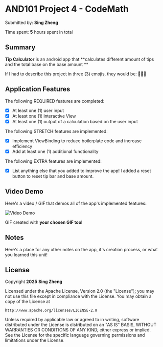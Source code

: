 <!-- (This is a comment) INSTRUCTIONS: Go through this page and fill out any **bolded** entries with their correct values.-->

# AND101 Project 4 - CodeMath

Submitted by: **Sing Zheng**

Time spent: **5** hours spent in total

## Summary

**Tip Calculator** is an android app that **calculates different amount of tips and the total base on the base amount **

If I had to describe this project in three (3) emojis, they would be: **🤖🥳💵**

## Application Features

<!-- (This is a comment) Please be sure to change the [ ] to [x] for any features you completed.  If a feature is not checked [x], you might miss the points for that item! -->

The following REQUIRED features are completed:

- [x] At least one (1) user input
- [x] At least one (1) interactive View
- [x] At least one (1) output of a calculation based on the user input

The following STRETCH features are implemented:

- [x] Implement ViewBinding to reduce boilerplate code and increase efficiency
- [x] Add at least one (1) additional functionality

The following EXTRA features are implemented:

- [x] List anything else that you added to improve the app! I added a reset button to reset tip bar and base amount.

## Video Demo

Here's a video / GIF that demos all of the app's implemented features:

<img src='http://i.imgur.com/link/to/your/gif/file.gif' title='Video Demo' width='' alt='Video Demo' />

GIF created with **your chosen GIF tool**

<!-- Recommended tools:
- [Kap](https://getkap.co/) for macOS
- [ScreenToGif](https://www.screentogif.com/) for Windows
- [peek](https://github.com/phw/peek) for Linux. -->

## Notes

Here's a place for any other notes on the app, it's creation process, or what you learned this unit!

## License

Copyright **2025** **Sing Zheng**

Licensed under the Apache License, Version 2.0 (the "License");
you may not use this file except in compliance with the License.
You may obtain a copy of the License at

    http://www.apache.org/licenses/LICENSE-2.0

Unless required by applicable law or agreed to in writing, software
distributed under the License is distributed on an "AS IS" BASIS,
WITHOUT WARRANTIES OR CONDITIONS OF ANY KIND, either express or implied.
See the License for the specific language governing permissions and
limitations under the License.
